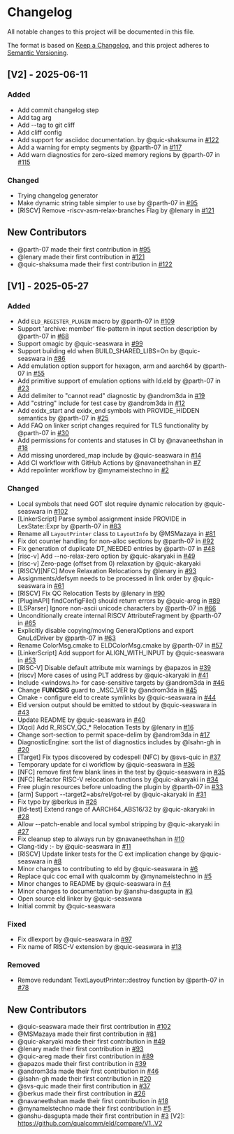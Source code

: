 # Changelog

All notable changes to this project will be documented in this file.

The format is based on [Keep a Changelog](https://keepachangelog.com/en/1.0.0/),
and this project adheres to [Semantic Versioning](https://semver.org/spec/v2.0.0.html).

## [V2] - 2025-06-11

### Added
- Add commit changelog step
- Add tag arg
- Add --tag to git cliff
- Add cliff config
- Add support for asciidoc documentation. by @quic-shaksuma in [#122](https://github.com/qualcomm/eld/pull/122)
- Add a warning for empty segments by @parth-07 in [#117](https://github.com/qualcomm/eld/pull/117)
- Add warn diagnostics for zero-sized memory regions by @parth-07 in [#115](https://github.com/qualcomm/eld/pull/115)

### Changed
- Trying changelog generator
- Make dynamic string table simpler to use by @parth-07 in [#95](https://github.com/qualcomm/eld/pull/95)
- [RISCV] Remove -riscv-asm-relax-branches Flag by @lenary in [#121](https://github.com/qualcomm/eld/pull/121)

## New Contributors
* @parth-07 made their first contribution in [#95](https://github.com/qualcomm/eld/pull/95)
* @lenary made their first contribution in [#121](https://github.com/qualcomm/eld/pull/121)
* @quic-shaksuma made their first contribution in [#122](https://github.com/qualcomm/eld/pull/122)
## [V1] - 2025-05-27

### Added
- Add `ELD_REGISTER_PLUGIN` macro by @parth-07 in [#109](https://github.com/qualcomm/eld/pull/109)
- Support 'archive: member' file-pattern in input section description by @parth-07 in [#68](https://github.com/qualcomm/eld/pull/68)
- Support omagic by @quic-seaswara in [#99](https://github.com/qualcomm/eld/pull/99)
- Support building eld when BUILD_SHARED_LIBS=On by @quic-seaswara in [#86](https://github.com/qualcomm/eld/pull/86)
- Add emulation option support for hexagon, arm and aarch64 by @parth-07 in [#55](https://github.com/qualcomm/eld/pull/55)
- Add primitive support of emulation options with ld.eld by @parth-07 in [#23](https://github.com/qualcomm/eld/pull/23)
- Add delimiter to "cannot read" diagnostic by @androm3da in [#19](https://github.com/qualcomm/eld/pull/19)
- Add "cstring" include for test case by @androm3da in [#12](https://github.com/qualcomm/eld/pull/12)
- Add exidx_start and exidx_end symbols with PROVIDE_HIDDEN semantics by @parth-07 in [#25](https://github.com/qualcomm/eld/pull/25)
- Add FAQ on linker script changes required for TLS functionality by @parth-07 in [#30](https://github.com/qualcomm/eld/pull/30)
- Add permissions for contents and statuses in CI by @navaneethshan in [#18](https://github.com/qualcomm/eld/pull/18)
- Add missing unordered_map include by @quic-seaswara in [#14](https://github.com/qualcomm/eld/pull/14)
- Add CI workflow with GitHub Actions by @navaneethshan in [#7](https://github.com/qualcomm/eld/pull/7)
- Add repolinter workflow by @mynameistechno in [#2](https://github.com/qualcomm/eld/pull/2)

### Changed
- Local symbols that need GOT slot require dynamic relocation by @quic-seaswara in [#102](https://github.com/qualcomm/eld/pull/102)
- [LinkerScript] Parse symbol assignment inside PROVIDE in LexState::Expr by @parth-07 in [#83](https://github.com/qualcomm/eld/pull/83)
- Rename all `LayoutPrinter` class to `LayoutInfo` by @MSMazaya in [#81](https://github.com/qualcomm/eld/pull/81)
- Fix dot counter handling for non-alloc sections by @parth-07 in [#92](https://github.com/qualcomm/eld/pull/92)
- Fix generation of duplicate DT_NEEDED entries by @parth-07 in [#48](https://github.com/qualcomm/eld/pull/48)
- [risc-v] Add --no-relax-zero option by @quic-akaryaki in [#49](https://github.com/qualcomm/eld/pull/49)
- [risc-v] Zero-page (offset from 0) relaxation by @quic-akaryaki
- [RISCV][NFC] Move Relaxation Relocations by @lenary in [#93](https://github.com/qualcomm/eld/pull/93)
- Assignments/defsym needs to be processed in link order by @quic-seaswara in [#61](https://github.com/qualcomm/eld/pull/61)
- [RISCV] Fix QC Relocation Tests by @lenary in [#90](https://github.com/qualcomm/eld/pull/90)
- [PluginAPI] findConfigFile() should return errors by @quic-areg in [#89](https://github.com/qualcomm/eld/pull/89)
- [LSParser] Ignore non-ascii unicode characters by @parth-07 in [#66](https://github.com/qualcomm/eld/pull/66)
- Unconditionally create internal RISCV AttributeFragment by @parth-07 in [#65](https://github.com/qualcomm/eld/pull/65)
- Explicitly disable copying/moving GeneralOptions and export GnuLdDriver by @parth-07 in [#63](https://github.com/qualcomm/eld/pull/63)
- Rename ColorMsg.cmake to ELDColorMsg.cmake by @parth-07 in [#57](https://github.com/qualcomm/eld/pull/57)
- [LinkerScript] Add support for ALIGN_WITH_INPUT by @quic-seaswara in [#53](https://github.com/qualcomm/eld/pull/53)
- [RISC-V] Disable default attribute mix warnings by @apazos in [#39](https://github.com/qualcomm/eld/pull/39)
- [riscv] More cases of using PLT address by @quic-akaryaki in [#41](https://github.com/qualcomm/eld/pull/41)
- Include <windows.h> for case-sensitive targets by @androm3da in [#46](https://github.com/qualcomm/eld/pull/46)
- Change __FUNCSIG__ guard to _MSC_VER by @androm3da in [#45](https://github.com/qualcomm/eld/pull/45)
- Cmake - configure eld to create symlinks by @quic-seaswara in [#44](https://github.com/qualcomm/eld/pull/44)
- Eld version output should be emitted to stdout by @quic-seaswara in [#43](https://github.com/qualcomm/eld/pull/43)
- Update README by @quic-seaswara in [#40](https://github.com/qualcomm/eld/pull/40)
- [Xqci] Add R_RISCV_QC_* Relocation Tests by @lenary in [#16](https://github.com/qualcomm/eld/pull/16)
- Change sort-section to permit space-delim by @androm3da in [#17](https://github.com/qualcomm/eld/pull/17)
- DiagnosticEngine: sort the list of diagnostics includes by @lsahn-gh in [#20](https://github.com/qualcomm/eld/pull/20)
- [Target] Fix typos discovered by codespell (NFC) by @svs-quic in [#37](https://github.com/qualcomm/eld/pull/37)
- Temporary update for ci workflow by @quic-seaswara in [#36](https://github.com/qualcomm/eld/pull/36)
- [NFC] remove first few blank lines in the test by @quic-seaswara in [#35](https://github.com/qualcomm/eld/pull/35)
- [NFC] Refactor RISC-V relocation functions by @quic-akaryaki in [#34](https://github.com/qualcomm/eld/pull/34)
- Free plugin resources before unloading the plugin by @parth-07 in [#33](https://github.com/qualcomm/eld/pull/33)
- [arm] Support --target2=abs/rel/got-rel by @quic-akaryaki in [#31](https://github.com/qualcomm/eld/pull/31)
- Fix typo by @berkus in [#26](https://github.com/qualcomm/eld/pull/26)
- [lld-test] Extend range of AARCH64_ABS16/32 by @quic-akaryaki in [#28](https://github.com/qualcomm/eld/pull/28)
- Allow --patch-enable and local symbol stripping by @quic-akaryaki in [#27](https://github.com/qualcomm/eld/pull/27)
- Fix cleanup step to always run by @navaneethshan in [#10](https://github.com/qualcomm/eld/pull/10)
- Clang-tidy :- by @quic-seaswara in [#11](https://github.com/qualcomm/eld/pull/11)
- [RISCV] Update linker tests for the C ext implication change by @quic-seaswara in [#8](https://github.com/qualcomm/eld/pull/8)
- Minor changes to contributing to eld by @quic-seaswara in [#6](https://github.com/qualcomm/eld/pull/6)
- Replace quic coc email with qualcomm by @mynameistechno in [#5](https://github.com/qualcomm/eld/pull/5)
- Minor changes to README by @quic-seaswara in [#4](https://github.com/qualcomm/eld/pull/4)
- Minor changes to documentation by @anshu-dasgupta in [#3](https://github.com/qualcomm/eld/pull/3)
- Open source eld linker by @quic-seaswara
- Initial commit by @quic-seaswara

### Fixed
- Fix dllexport by @quic-seaswara in [#97](https://github.com/qualcomm/eld/pull/97)
- Fix name of RISC-V extension by @quic-seaswara in [#13](https://github.com/qualcomm/eld/pull/13)

### Removed
- Remove redundant TextLayoutPrinter::destroy function by @parth-07 in [#78](https://github.com/qualcomm/eld/pull/78)

## New Contributors
* @quic-seaswara made their first contribution in [#102](https://github.com/qualcomm/eld/pull/102)
* @MSMazaya made their first contribution in [#81](https://github.com/qualcomm/eld/pull/81)
* @quic-akaryaki made their first contribution in [#49](https://github.com/qualcomm/eld/pull/49)
* @lenary made their first contribution in [#93](https://github.com/qualcomm/eld/pull/93)
* @quic-areg made their first contribution in [#89](https://github.com/qualcomm/eld/pull/89)
* @apazos made their first contribution in [#39](https://github.com/qualcomm/eld/pull/39)
* @androm3da made their first contribution in [#46](https://github.com/qualcomm/eld/pull/46)
* @lsahn-gh made their first contribution in [#20](https://github.com/qualcomm/eld/pull/20)
* @svs-quic made their first contribution in [#37](https://github.com/qualcomm/eld/pull/37)
* @berkus made their first contribution in [#26](https://github.com/qualcomm/eld/pull/26)
* @navaneethshan made their first contribution in [#18](https://github.com/qualcomm/eld/pull/18)
* @mynameistechno made their first contribution in [#5](https://github.com/qualcomm/eld/pull/5)
* @anshu-dasgupta made their first contribution in [#3](https://github.com/qualcomm/eld/pull/3)
[V2]: https://github.com/qualcomm/eld/compare/V1..V2

<!-- generated by git-cliff -->
